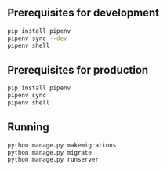 ## Prerequisites for development
```sh
pip install pipenv
pipenv sync --dev
pipenv shell
```

## Prerequisites for production
```sh
pip install pipenv
pipenv sync
pipenv shell
```

## Running
```sh
python manage.py makemigrations
python manage.py migrate
python manage.py runserver
```
